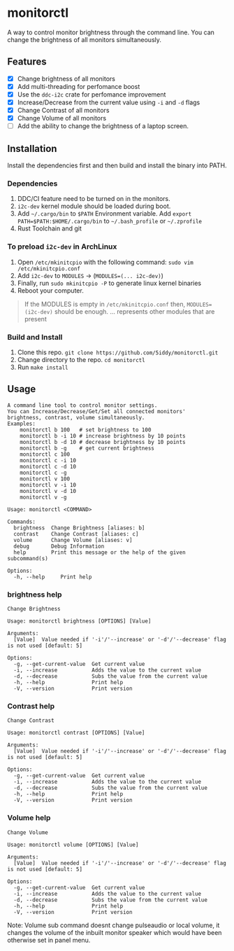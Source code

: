 # monitorctl
A way to control monitor brightness through the command line. You can change the brightness of all monitors simultaneously.

## Features
- [X] Change brightness of all monitors 
- [X] Add multi-threading for perfomance boost
- [X] Use the `ddc-i2c` crate for perfomance improvement
- [X] Increase/Decrease from the current value using `-i` and `-d` flags
- [X] Change Contrast of all monitors
- [X] Change Volume of all monitors
- [ ] Add the ability to change the brightness of a laptop screen.

## Installation
Install the dependencies first and then build and install the binary into PATH.

### Dependencies
1. DDC/CI feature need to be turned on in the monitors.
2. `i2c-dev` kernel module should be loaded during boot.
3. Add `~/.cargo/bin` to `$PATH` Environment variable.
Add `export PATH=$PATH:$HOME/.cargo/bin` to `~/.bash_profile` or `~/.zprofile` 
4. Rust Toolchain and git

###

### To preload `i2c-dev` in ArchLinux
1. Open `/etc/mkinitcpio` with the following command: `sudo vim /etc/mkinitcpio.conf`
2. Add `i2c-dev` to `MODULES` -> (`MODULES=(... i2c-dev)`)
3. Finally, run `sudo mkinitcpio -P` to generate linux kernel binaries
4. Reboot your computer.

>If the MODULES is empty in `/etc/mkinitcpio.conf` then, `MODULES=(i2c-dev)` should be enough.
> ... represents other modules that are present
    
### Build and Install
1. Clone this repo. `git clone https://github.com/5iddy/monitorctl.git`
2. Change directory to the repo. `cd monitorctl`
3. Run `make install`

## Usage
```
A command line tool to control monitor settings.
You can Increase/Decrease/Get/Set all connected monitors'
brightness, contrast, volume simultaneously.
Examples:
    monitorctl b 100   # set brightness to 100
    monitorctl b -i 10 # increase brightness by 10 points
    monitorctl b -d 10 # decrease brightness by 10 points
    monitorctl b -g    # get current brightness
    monitorctl c 100
    monitorctl c -i 10
    monitorctl c -d 10
    monitorctl c -g
    monitorctl v 100
    monitorctl v -i 10
    monitorctl v -d 10
    monitorctl v -g

Usage: monitorctl <COMMAND>

Commands:
  brightness  Change Brightness [aliases: b]
  contrast    Change Contrast [aliases: c]
  volume      Change Volume [aliases: v]
  debug       Debug Information
  help        Print this message or the help of the given subcommand(s)

Options:
  -h, --help     Print help
```
### brightness help
```
Change Brightness

Usage: monitorctl brightness [OPTIONS] [Value]

Arguments:
  [Value]  Value needed if '-i'/'--increase' or '-d'/'--decrease' flag is not used [default: 5]

Options:
  -g, --get-current-value  Get current value
  -i, --increase           Adds the value to the current value
  -d, --decrease           Subs the value from the current value
  -h, --help               Print help
  -V, --version            Print version
```
### Contrast help
```
Change Contrast

Usage: monitorctl contrast [OPTIONS] [Value]

Arguments:
  [Value]  Value needed if '-i'/'--increase' or '-d'/'--decrease' flag is not used [default: 5]

Options:
  -g, --get-current-value  Get current value
  -i, --increase           Adds the value to the current value
  -d, --decrease           Subs the value from the current value
  -h, --help               Print help
  -V, --version            Print version
```
### Volume help
```
Change Volume

Usage: monitorctl volume [OPTIONS] [Value]

Arguments:
  [Value]  Value needed if '-i'/'--increase' or '-d'/'--decrease' flag is not used [default: 5]

Options:
  -g, --get-current-value  Get current value
  -i, --increase           Adds the value to the current value
  -d, --decrease           Subs the value from the current value
  -h, --help               Print help
  -V, --version            Print version
```

Note: Volume sub command doesnt change pulseaudio or local volume, it changes the volume of the inbuilt monitor speaker which would have been otherwise set in panel menu.